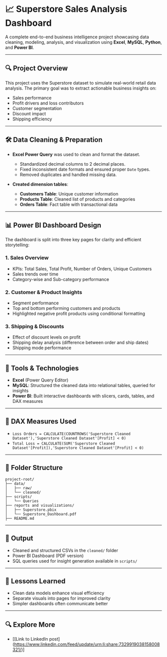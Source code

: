 # 📈 Superstore Sales Analysis Dashboard

A complete end-to-end business intelligence project showcasing data cleaning, modeling, analysis, and visualization using **Excel**, **MySQL**, **Python**, and **Power BI**.

---

## 🔍 Project Overview

This project uses the Superstore dataset to simulate real-world retail data analysis. The primary goal was to extract actionable business insights on:

* Sales performance
* Profit drivers and loss contributors
* Customer segmentation
* Discount impact
* Shipping efficiency

---

## 🛠️ Data Cleaning & Preparation

* **Excel Power Query** was used to clean and format the dataset.

  * Standardized decimal columns to 2 decimal places.
  * Fixed inconsistent date formats and ensured proper `Date` types.
  * Removed duplicates and handled missing data.
* **Created dimension tables**:

  * **Customers Table**: Unique customer information
  * **Products Table**: Cleaned list of products and categories
  * **Orders Table**: Fact table with transactional data

---

## 📊 Power BI Dashboard Design

The dashboard is split into three key pages for clarity and efficient storytelling:

### 1. **Sales Overview**

* KPIs: Total Sales, Total Profit, Number of Orders, Unique Customers
* Sales trends over time
* Category-wise and Sub-category performance

### 2. **Customer & Product Insights**

* Segment performance
* Top and bottom performing customers and products
* Highlighted negative profit products using conditional formatting

### 3. **Shipping & Discounts**

* Effect of discount levels on profit
* Shipping delay analysis (difference between order and ship dates)
* Shipping mode performance

---

## 🔬 Tools & Technologies

* **Excel** (Power Query Editor)
* **MySQL**: Structured the cleaned data into relational tables, queried for insights
* **Power BI**: Built interactive dashboards with slicers, cards, tables, and DAX measures

---

## 📅 DAX Measures Used

* `Loss Orders = CALCULATE(COUNTROWS('Superstore Cleaned Dataset'),'Superstore Cleaned Dataset'[Profit] < 0)`
* `Total Loss = CALCULATE(SUM('Superstore Cleaned Dataset'[Profit]),'Superstore Cleaned Dataset'[Profit] < 0)`

---

## 📂 Folder Structure

```
project-root/
├── data/
│   ├── raw/
│   └── cleaned/
├── scripts/
│   └── Queries
├── reports and visualizations/
│   ├── Superstore.pbix
│   └── Superstore_Dashboard.pdf
├── README.md
```

---

## 🔗 Output

* Cleaned and structured CSVs in the `cleaned/` folder
* Power BI Dashboard (PDF version)
* SQL queries used for insight generation available in `scripts/`

---

## 🌟 Lessons Learned

* Clean data models enhance visual efficiency
* Separate visuals into pages for improved clarity
* Simpler dashboards often communicate better

---

## 🔍 Explore More

* [\[Link to LinkedIn post] (https://www.linkedin.com/feed/update/urn:li:share:7329919038158008321/)]


